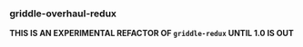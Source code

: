 ### griddle-overhaul-redux

**THIS IS AN EXPERIMENTAL REFACTOR OF `griddle-redux` UNTIL 1.0 IS OUT**
